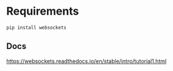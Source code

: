 # Requirements

`pip install websockets`

## Docs
https://websockets.readthedocs.io/en/stable/intro/tutorial1.html